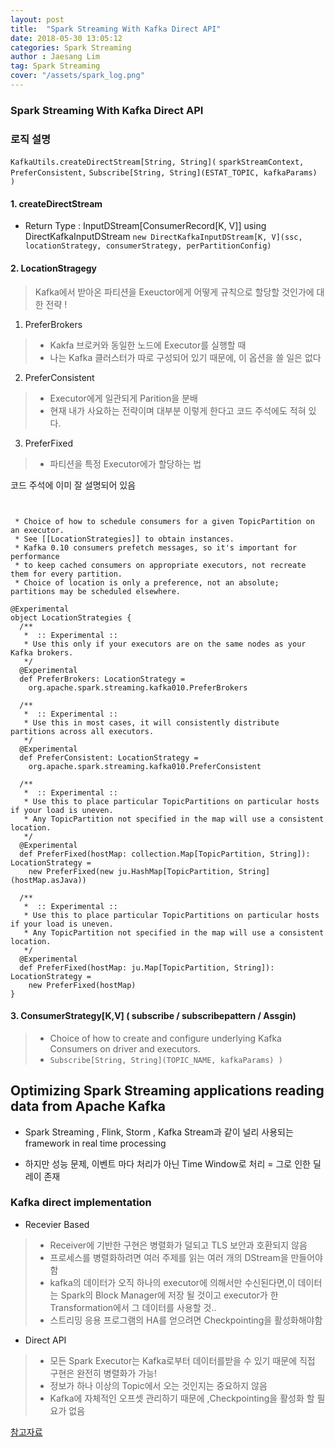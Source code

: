 ```yaml
---
layout: post
title:  "Spark Streaming With Kafka Direct API"
date: 2018-05-30 13:05:12
categories: Spark Streaming
author : Jaesang Lim
tag: Spark Streaming
cover: "/assets/spark_log.png"
---
```


### Spark Streaming With Kafka Direct API


### 로직 설명 
`
 KafkaUtils.createDirectStream[String, String](
`
`
      sparkStreamContext,
     `
     `
      PreferConsistent,
      `
      `Subscribe[String, String](ESTAT_TOPIC, kafkaParams) )
      `
      
      
#### 1. createDirectStream
- Return Type : InputDStream[ConsumerRecord[K, V]] using DirectKafkaInputDStream
`new DirectKafkaInputDStream[K, V](ssc, locationStrategy, consumerStrategy, perPartitionConfig)`

#### 2. LocationStragegy
> Kafka에서 받아온 파티션을 Exeuctor에게 어떻게 규칙으로 할당할 것인가에 대한 전략 !

1. PreferBrokers
> - Kakfa 브로커와 동일한 노드에 Executor를 실행할 때
> - 나는 Kafka 클러스터가 따로 구성되어 있기 때문에, 이 옵션을 쓸 일은 없다

2. PreferConsistent
> - Executor에게 일관되게 Parition을 분배
> - 현재 내가 사요하는 전략이며 대부분 이렇게 한다고 코드 주석에도 적혀 있다.

3. PreferFixed
> - 파티션을 특정 Executor에가 할당하는 법 

코드 주석에 이미 잘 설명되어 있음 
```


 * Choice of how to schedule consumers for a given TopicPartition on an executor.
 * See [[LocationStrategies]] to obtain instances.
 * Kafka 0.10 consumers prefetch messages, so it's important for performance
 * to keep cached consumers on appropriate executors, not recreate them for every partition.
 * Choice of location is only a preference, not an absolute; partitions may be scheduled elsewhere.
 
@Experimental
object LocationStrategies {
  /**
   *  :: Experimental ::
   * Use this only if your executors are on the same nodes as your Kafka brokers.
   */
  @Experimental
  def PreferBrokers: LocationStrategy =
    org.apache.spark.streaming.kafka010.PreferBrokers

  /**
   *  :: Experimental ::
   * Use this in most cases, it will consistently distribute partitions across all executors.
   */
  @Experimental
  def PreferConsistent: LocationStrategy =
    org.apache.spark.streaming.kafka010.PreferConsistent

  /**
   *  :: Experimental ::
   * Use this to place particular TopicPartitions on particular hosts if your load is uneven.
   * Any TopicPartition not specified in the map will use a consistent location.
   */
  @Experimental
  def PreferFixed(hostMap: collection.Map[TopicPartition, String]): LocationStrategy =
    new PreferFixed(new ju.HashMap[TopicPartition, String](hostMap.asJava))

  /**
   *  :: Experimental ::
   * Use this to place particular TopicPartitions on particular hosts if your load is uneven.
   * Any TopicPartition not specified in the map will use a consistent location.
   */
  @Experimental
  def PreferFixed(hostMap: ju.Map[TopicPartition, String]): LocationStrategy =
    new PreferFixed(hostMap)
}
```

#### 3. ConsumerStrategy[K,V] ( subscribe / subscribepattern / Assgin)
> * Choice of how to create and configure underlying Kafka Consumers on driver and executors.
> * `Subscribe[String, String](TOPIC_NAME, kafkaParams) )`







## Optimizing Spark Streaming applications reading data from Apache Kafka

- Spark Streaming , Flink, Storm , Kafka Stream과 같이 널리 사용되는 framework in real time processing

- 하지만 성능 문제, 이벤트 마다 처리가 아닌 Time Window로 처리 = 그로 인한 딜레이 존재 


### Kafka direct implementation

- Recevier Based
> - Receiver에 기반한 구현은 병렬화가 덜되고 TLS 보안과 호환되지 않음
> - 프로세스를 병렬화하려면 여러 주제를 읽는 여러 개의 DStream을 만들어야함
> - kafka의 데이터가 오직 하나의 executor에 의해서만 수신된다면,이 데이터는 Spark의 Block Manager에 저장 될 것이고 executor가 한 Transformation에서 그 데이터를 사용할 것..
> - 스트리밍 응용 프로그램의 HA를 얻으려면 Checkpointing을 활성화해야함

- Direct API
> - 모든 Spark Executor는 Kafka로부터 데이터를받을 수 있기 때문에 직접 구현은 완전히 병렬화가 가능!
> - 정보가 하나 이상의 Topic에서 오는 것인지는 중요하지 않음
> - Kafka에 자체적인 오프셋 관리하기 때문에 ,Checkpointing을 활성화 할 필요가 없음


[참고자료](https://www.stratio.com/blog/optimizing-spark-streaming-applications-apache-kafka/)
